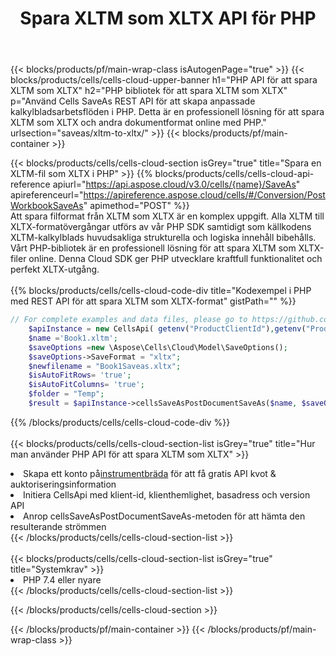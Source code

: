 ﻿---
title: Spara XLTM som XLTX API för PHP
description:  Använder Aspose.Cells Cloud SDK för PHP för att spara XLTM-formatfil som XLTX-formatfil.
url: /sv/php/saveas/xltm-to-xltx/
---
{{< blocks/products/pf/main-wrap-class isAutogenPage="true" >}}
{{< blocks/products/cells/cells-cloud-upper-banner h1="PHP API för att spara XLTM som XLTX" h2="PHP bibliotek för att spara XLTM som XLTX" p="Använd Cells SaveAs REST API för att skapa anpassade kalkylbladsarbetsflöden i PHP. Detta är en professionell lösning för att spara XLTM som XLTX och andra dokumentformat online med PHP." urlsection="saveas/xltm-to-xltx/" >}}
{{< blocks/products/pf/main-container >}}

{{< blocks/products/cells/cells-cloud-section isGrey="true" title="Spara en XLTM-fil som XLTX i PHP" >}}
{{% blocks/products/cells/cells-cloud-api-reference apiurl="https://api.aspose.cloud/v3.0/cells/{name}/SaveAs" apireferenceurl="https://apireference.aspose.cloud/cells/#/Conversion/PostWorkbookSaveAs" apimethod="POST" %}}
<br/>
Att spara filformat från XLTM som XLTX är en komplex uppgift. Alla XLTM till XLTX-formatövergångar utförs av vår PHP SDK samtidigt som källkodens XLTM-kalkylblads huvudsakliga strukturella och logiska innehåll bibehålls. Vårt PHP-bibliotek är en professionell lösning för att spara XLTM som XLTX-filer online. Denna Cloud SDK ger PHP utvecklare kraftfull funktionalitet och perfekt XLTX-utgång.
<br/>
<br/>
{{% blocks/products/cells/cells-cloud-code-div title="Kodexempel i PHP med REST API för att spara XLTM som XLTX-format" gistPath="" %}}
  
```php
// For complete examples and data files, please go to https://github.com/aspose-cells-cloud/aspose-cells-cloud-php/
    $apiInstance = new CellsApi( getenv("ProductClientId"),getenv("ProductClientSecret") );
    $name ='Book1.xltm';
    $saveOptions =new \Aspose\Cells\Cloud\Model\SaveOptions();
    $saveOptions->SaveFormat = "xltx";
    $newfilename = "Book1Saveas.xltx";
    $isAutoFitRows= 'true';
    $isAutoFitColumns= 'true';
    $folder = "Temp";
    $result = $apiInstance->cellsSaveAsPostDocumentSaveAs($name, $saveOptions, $newfilename,$isAutoFitRows, $isAutoFitColumns, $folder);
```
  
{{% /blocks/products/cells/cells-cloud-code-div %}}
<br/>
<br/>
{{< blocks/products/cells/cells-cloud-section-list isGrey="true" title="Hur man använder PHP API för att spara XLTM som XLTX" >}}
<li> Skapa ett konto på<a href="https://dashboard.aspose.cloud/">instrumentbräda</a> för att få gratis API kvot & auktoriseringsinformation</li>
<li>Initiera CellsApi med klient-id, klienthemlighet, basadress och version API</li>
<li>Anrop cellsSaveAsPostDocumentSaveAs-metoden för att hämta den resulterande strömmen</li>
{{< /blocks/products/cells/cells-cloud-section-list >}}
<br/>
<br/>
{{< blocks/products/cells/cells-cloud-section-list isGrey="true" title="Systemkrav" >}}
<li>PHP 7.4 eller nyare</li>
{{< /blocks/products/cells/cells-cloud-section-list >}}

{{< /blocks/products/cells/cells-cloud-section >}}

{{< /blocks/products/pf/main-container >}}
{{< /blocks/products/pf/main-wrap-class >}}
